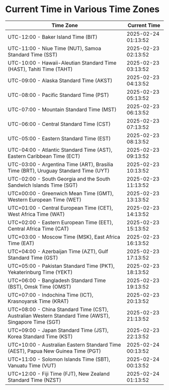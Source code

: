 # Current Time in Various Time Zones

| Time Zone | Current Time |
|-----------|--------------|
| UTC-12:00 - Baker Island Time (BIT) | 2025-02-24 01:13:52 |
| UTC-11:00 - Niue Time (NUT), Samoa Standard Time (SST) | 2025-02-23 02:13:52 |
| UTC-10:00 - Hawaii-Aleutian Standard Time (HAST), Tahiti Time (TAHT) | 2025-02-23 03:13:52 |
| UTC-09:00 - Alaska Standard Time (AKST) | 2025-02-23 04:13:52 |
| UTC-08:00 - Pacific Standard Time (PST) | 2025-02-23 05:13:52 |
| UTC-07:00 - Mountain Standard Time (MST) | 2025-02-23 06:13:52 |
| UTC-06:00 - Central Standard Time (CST) | 2025-02-23 07:13:52 |
| UTC-05:00 - Eastern Standard Time (EST) | 2025-02-23 08:13:52 |
| UTC-04:00 - Atlantic Standard Time (AST), Eastern Caribbean Time (ECT) | 2025-02-23 09:13:52 |
| UTC-03:00 - Argentina Time (ART), Brasília Time (BRT), Uruguay Standard Time (UYT) | 2025-02-23 10:13:52 |
| UTC-02:00 - South Georgia and the South Sandwich Islands Time (SGT) | 2025-02-23 11:13:52 |
| UTC±00:00 - Greenwich Mean Time (GMT), Western European Time (WET) | 2025-02-23 13:13:52 |
| UTC+01:00 - Central European Time (CET), West Africa Time (WAT) | 2025-02-23 14:13:52 |
| UTC+02:00 - Eastern European Time (EET), Central Africa Time (CAT) | 2025-02-23 15:13:52 |
| UTC+03:00 - Moscow Time (MSK), East Africa Time (EAT) | 2025-02-23 16:13:52 |
| UTC+04:00 - Azerbaijan Time (AZT), Gulf Standard Time (GST) | 2025-02-23 17:13:52 |
| UTC+05:00 - Pakistan Standard Time (PKT), Yekaterinburg Time (YEKT) | 2025-02-23 18:13:52 |
| UTC+06:00 - Bangladesh Standard Time (BST), Omsk Time (OMST) | 2025-02-23 19:13:52 |
| UTC+07:00 - Indochina Time (ICT), Krasnoyarsk Time (KRAT) | 2025-02-23 20:13:52 |
| UTC+08:00 - China Standard Time (CST), Australian Western Standard Time (AWST), Singapore Time (SGT) | 2025-02-23 21:13:52 |
| UTC+09:00 - Japan Standard Time (JST), Korea Standard Time (KST) | 2025-02-23 22:13:52 |
| UTC+10:00 - Australian Eastern Standard Time (AEST), Papua New Guinea Time (PGT) | 2025-02-24 00:13:52 |
| UTC+11:00 - Solomon Islands Time (SBT), Vanuatu Time (VUT) | 2025-02-24 00:13:52 |
| UTC+12:00 - Fiji Time (FJT), New Zealand Standard Time (NZST) | 2025-02-24 01:13:52 |
